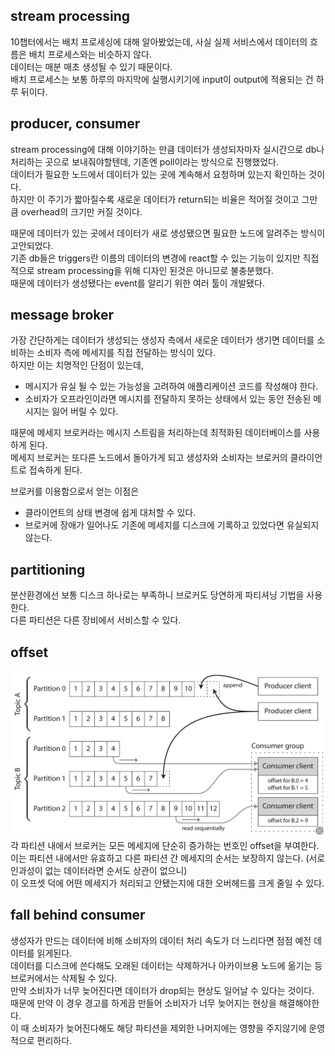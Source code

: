 ## stream processing
10챕터에서는 배치 프로세싱에 대해 알아봤었는데, 사실 실제 서비스에서 데이터의 흐름은 배치 프로세스와는 비슷하지 않다.  
데이터는 매분 매초 생성될 수 있기 때문이다.  
배치 프로세스는 보통 하루의 마지막에 실행시키기에 input이 output에 적용되는 건 하루 뒤이다.  

## producer, consumer
stream processing에 대해 이야기하는 만큼 데이터가 생성되자마자 실시간으로 db나 처리하는 곳으로 보내줘야할텐데, 기존엔 poll이라는 방식으로 진행했었다.  
데이터가 필요한 노드에서 데이터가 있는 곳에 계속해서 요청하며 있는지 확인하는 것이다.  
하지만 이 주기가 짧아질수록 새로운 데이터가 return되는 비율은 적어질 것이고 그만큼 overhead의 크기만 커질 것이다.  

때문에 데이터가 있는 곳에서 데이터가 새로 생성됐으면 필요한 노드에 알려주는 방식이 고안되었다.  
기존 db들은 triggers란 이름의 데이터의 변경에 react할 수 있는 기능이 있지만 직접적으로 stream processing을 위해 디자인 된것은 아니므로 불충분했다.  
때문에 데이터가 생성됐다는 event를 알리기 위한 여러 툴이 개발됐다.  

## message broker
가장 간단하게는 데이터가 생성되는 생성자 측에서 새로운 데이터가 생기면 데이터를 소비하는 소비자 측에 메세지를 직접 전달하는 방식이 있다.  
하지만 이는 치명적인 단점이 있는데,  
- 메시지가 유실 될 수 있는 가능성을 고려하여 애플리케이션 코드를 작성해야 한다.
- 소비자가 오프라인이라면 메시지를 전달하지 못하는 상태에서 있는 동안 전송된 메시지는 잃어 버릴 수 있다.

때문에 메세지 브로커라는 메시지 스트림을 처리하는데 최적화된 데이터베이스를 사용하게 된다.  
메세지 브로커는 또다른 노드에서 돌아가게 되고 생성자와 소비자는 브로커의 클라이언트로 접속하게 된다.  

브로커를 이용함으로서 얻는 이점은 
- 클라이언트의 상태 변경에 쉽게 대처할 수 있다.
- 브로커에 장애가 일어나도 기존에 메세지를 디스크에 기록하고 있었다면 유실되지 않는다.

## partitioning
분산환경에선 보통 디스크 하나로는 부족하니 브로커도 당연하게 파티셔닝 기법을 사용한다.  
다른 파티션은 다른 장비에서 서비스할 수 있다.  

## offset
![](offset.png)
각 파티션 내에서 브로커는 모든 메세지에 단순히 증가하는 번호인 offset을 부여한다.  
이는 파티션 내에서만 유효하고 다른 파티션 간 메세지의 순서는 보장하지 않는다. (서로 인과성이 없는 데이터라면 순서도 상관이 없으니)  
이 오프셋 덕에 어떤 메세지가 처리되고 안됐는지에 대한 오버헤드를 크게 줄일 수 있다.

## fall behind consumer
생성자가 만드는 데이터에 비해 소비자의 데이터 처리 속도가 더 느리다면 점점 예전 데이터를 읽게된다.  
데이터를 디스크에 쓴다해도 오래된 데이터는 삭제하거나 아카이브용 노드에 옮기는 등 브로커에서는 삭제될 수 있다.  
만약 소비자가 너무 늦어진다면 데이터가 drop되는 현상도 일어날 수 있다는 것이다.  
때문에 만약 이 경우 경고를 하게끔 만들어 소비자가 너무 늦어지는 현상을 해결해야한다.  
이 때 소비자가 늦어진다해도 해당 파티션을 제외한 나머지에는 영향을 주지않기에 운영적으로 편리하다.  